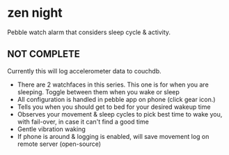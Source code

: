# zen night

Pebble watch alarm that considers sleep cycle & activity.

## NOT COMPLETE

Currently this will log accelerometer data to couchdb.

*  There are 2 watchfaces in this series. This one is for when you are sleeping. Toggle between them when you wake or sleep
*  All configuration is handled in pebble app on phone (click gear icon.)
*  Tells you when you should get to bed for your desired wakeup time
*  Observes your movement & sleep cycles to pick best time to wake you, with fail-over, in case it can't find a good time
*  Gentle vibration waking
*  If phone is around & logging is enabled, will save movement log on remote server (open-source)


